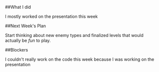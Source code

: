 ##What I did

I mostly worked on the presentation this week

##Next Week's Plan

Start thinking about new enemy types and finalized levels that would actually be *fun* to play.

##Blockers

I couldn't really work on the code this week because I was working on the presentation
